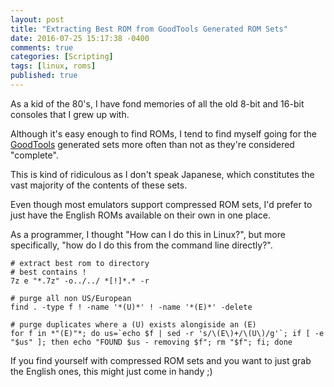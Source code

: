 ```yaml
---
layout: post
title: "Extracting Best ROM from GoodTools Generated ROM Sets"
date: 2016-07-25 15:17:38 -0400
comments: true
categories: [Scripting]
tags: [linux, roms]
published: true
---
```


As a kid of the 80's, I have fond memories of all the old 8-bit and 16-bit consoles that I grew up with.

Although it's easy enough to find ROMs, I tend to find myself going for the [GoodTools](https://en.wikipedia.org/wiki/GoodTools) generated sets more often than not as they're considered "complete".

This is kind of ridiculous as I don't speak Japanese, which constitutes the vast majority of the contents of these sets.

Even though most emulators support compressed ROM sets, I'd prefer to just have the English ROMs available on their own in one place.

As a programmer, I thought "How can I do this in Linux?", but more specifically, "how do I do this from the command line directly?".

```
# extract best rom to directory
# best contains !
7z e "*.7z" -o../../ *[!]*.* -r

# purge all non US/European
find . -type f ! -name '*(U)*' ! -name '*(E)*' -delete

# purge duplicates where a (U) exists alongiside an (E)
for f in *"(E)"*; do us=`echo $f | sed -r 's/\(E\)+/\(U\)/g'`; if [ -e "$us" ]; then echo "FOUND $us - removing $f"; rm "$f"; fi; done
```

If you find yourself with compressed ROM sets and you want to just grab the English ones, this might just come in handy ;)

